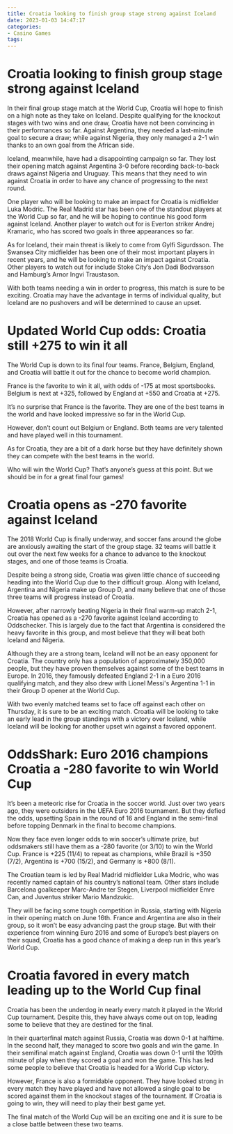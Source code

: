 ```yaml
---
title: Croatia looking to finish group stage strong against Iceland
date: 2023-01-03 14:47:17
categories:
- Casino Games
tags:
---
```



#  Croatia looking to finish group stage strong against Iceland

In their final group stage match at the World Cup, Croatia will hope to finish on a high note as they take on Iceland. Despite qualifying for the knockout stages with two wins and one draw, Croatia have not been convincing in their performances so far. Against Argentina, they needed a last-minute goal to secure a draw; while against Nigeria, they only managed a 2-1 win thanks to an own goal from the African side.

Iceland, meanwhile, have had a disappointing campaign so far. They lost their opening match against Argentina 3-0 before recording back-to-back draws against Nigeria and Uruguay. This means that they need to win against Croatia in order to have any chance of progressing to the next round.

One player who will be looking to make an impact for Croatia is midfielder Luka Modric. The Real Madrid star has been one of the standout players at the World Cup so far, and he will be hoping to continue his good form against Iceland. Another player to watch out for is Everton striker Andrej Kramaric, who has scored two goals in three appearances so far.

As for Iceland, their main threat is likely to come from Gylfi Sigurdsson. The Swansea City midfielder has been one of their most important players in recent years, and he will be looking to make an impact against Croatia. Other players to watch out for include Stoke City’s Jon Dadi Bodvarsson and Hamburg’s Arnor Ingvi Traustason.

With both teams needing a win in order to progress, this match is sure to be exciting. Croatia may have the advantage in terms of individual quality, but Iceland are no pushovers and will be determined to cause an upset.

#  Updated World Cup odds: Croatia still +275 to win it all

The World Cup is down to its final four teams. France, Belgium, England, and Croatia will battle it out for the chance to become world champion.

France is the favorite to win it all, with odds of -175 at most sportsbooks. Belgium is next at +325, followed by England at +550 and Croatia at +275.

It’s no surprise that France is the favorite. They are one of the best teams in the world and have looked impressive so far in the World Cup.

However, don’t count out Belgium or England. Both teams are very talented and have played well in this tournament.

As for Croatia, they are a bit of a dark horse but they have definitely shown they can compete with the best teams in the world.

Who will win the World Cup? That’s anyone’s guess at this point. But we should be in for a great final four games!

#  Croatia opens as -270 favorite against Iceland

The 2018 World Cup is finally underway, and soccer fans around the globe are anxiously awaiting the start of the group stage. 32 teams will battle it out over the next few weeks for a chance to advance to the knockout stages, and one of those teams is Croatia.

Despite being a strong side, Croatia was given little chance of succeeding heading into the World Cup due to their difficult group. Along with Iceland, Argentina and Nigeria make up Group D, and many believe that one of those three teams will progress instead of Croatia.

However, after narrowly beating Nigeria in their final warm-up match 2-1, Croatia has opened as a -270 favorite against Iceland according to Oddschecker. This is largely due to the fact that Argentina is considered the heavy favorite in this group, and most believe that they will beat both Iceland and Nigeria.

Although they are a strong team, Iceland will not be an easy opponent for Croatia. The country only has a population of approximately 350,000 people, but they have proven themselves against some of the best teams in Europe. In 2016, they famously defeated England 2-1 in a Euro 2016 qualifying match, and they also drew with Lionel Messi's Argentina 1-1 in their Group D opener at the World Cup.

With two evenly matched teams set to face off against each other on Thursday, it is sure to be an exciting match. Croatia will be looking to take an early lead in the group standings with a victory over Iceland, while Iceland will be looking for another upset win against a favored opponent.

#  OddsShark: Euro 2016 champions Croatia a -280 favorite to win World Cup

It’s been a meteoric rise for Croatia in the soccer world. Just over two years ago, they were outsiders in the UEFA Euro 2016 tournament. But they defied the odds, upsetting Spain in the round of 16 and England in the semi-final before topping Denmark in the final to become champions.

Now they face even longer odds to win soccer’s ultimate prize, but oddsmakers still have them as a -280 favorite (or 3/10) to win the World Cup. France is +225 (11/4) to repeat as champions, while Brazil is +350 (7/2), Argentina is +700 (15/2), and Germany is +800 (8/1).

The Croatian team is led by Real Madrid midfielder Luka Modric, who was recently named captain of his country’s national team. Other stars include Barcelona goalkeeper Marc-Andre ter Stegen, Liverpool midfielder Emre Can, and Juventus striker Mario Mandzukic.

They will be facing some tough competition in Russia, starting with Nigeria in their opening match on June 16th. France and Argentina are also in their group, so it won’t be easy advancing past the group stage. But with their experience from winning Euro 2016 and some of Europe’s best players on their squad, Croatia has a good chance of making a deep run in this year’s World Cup.

#  Croatia favored in every match leading up to the World Cup final

 Croatia has been the underdog in nearly every match it played in the World Cup tournament. Despite this, they have always come out on top, leading some to believe that they are destined for the final.

In their quarterfinal match against Russia, Croatia was down 0-1 at halftime. In the second half, they managed to score two goals and win the game. In their semifinal match against England, Croatia was down 0-1 until the 109th minute of play when they scored a goal and won the game. This has led some people to believe that Croatia is headed for a World Cup victory.

However, France is also a formidable opponent. They have looked strong in every match they have played and have not allowed a single goal to be scored against them in the knockout stages of the tournament. If Croatia is going to win, they will need to play their best game yet.

The final match of the World Cup will be an exciting one and it is sure to be a close battle between these two teams.